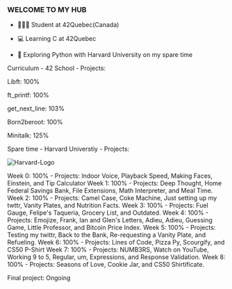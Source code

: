 ### WELCOME TO MY HUB


* 👩🏽‍🏫 Student at 42Quebec(Canada)

* 💻 Learning C at 42Quebec

* 🐍 Exploring Python with Harvard University on my spare time


Curriculum - 42 School - Projects:

Libft: 100% 

ft_printf: 100% 

get_next_line: 103%

Born2beroot: 100%

Minitalk: 125%



Spare time - Harvard Universtiy - Projects:

![Harvard-Logo](https://user-images.githubusercontent.com/121245611/229829352-f76c67ab-0bf1-43c8-b393-dc3c670937a7.png)

Week 0: 100% - Projects: Indoor Voice, Playback Speed, Making Faces, Einstein, and Tip Calculator
Week 1: 100% - Projects: Deep Thought, Home Federal Savings Bank, File Extensions, Math Interpreter, and Meal Time.
Week 2: 100% - Projects: Camel Case, Coke Machine, Just setting up my twttr, Vanity Plates, and Nutrition Facts.
Week 3: 100% - Projects: Fuel Gauge, Felipe's Taqueria, Grocery List, and Outdated.
Week 4: 100% - Projects: Emojize, Frank, Ian and Glen's Letters, Adieu, Adieu, Guessing Game, Little Professor, and Bitcoin Price Index.
Week 5: 100% - Projects: Testing my twittr, Back to the Bank, Re-requesting a Vanity Plate, and Refueling.
Week 6: 100% - Projects: Lines of Code, Pizza Py, Scourgify, and CS50 P-Shirt
Week 7: 100% - Projects: NUMB3RS, Watch on YouTube, Working 9 to 5, Regular, um, Expressions, and Response Validation.
Week 8: 100% - Projects: Seasons of Love, Cookie Jar, and CS50 Shirtificate.

Final project: Ongoing
